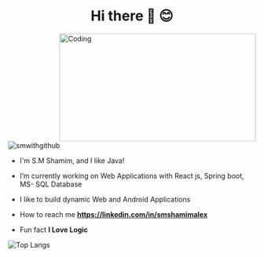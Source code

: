 <h1 align="center">Hi there 👋 😊</h1>
<img align="right" alt="Coding" width="400" height="220" src="https://cdn.dribbble.com/users/1162077/screenshots/3848914/programmer.gif">

<p align="left"> <img src="https://komarev.com/ghpvc/?username=smwithgithub&label=Profile%20views&color=0e75b6&style=flat" alt="smwithgithub" /> </p>

- I'm S.M Shamim, and I like Java!

- I’m currently working on Web Applications with React js, Spring boot, MS- SQL Database

- I like to build dynamic Web and Android Applications

- How to reach me **https://linkedin.com/in/smshamimalex**

- Fun fact **I Love Logic**

![Top Langs](https://github-readme-stats.vercel.app/api/top-langs/?username=smwithgithub&layout=compact)

